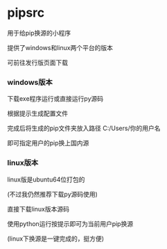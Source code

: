# pipsrc

用于给pip换源的小程序

提供了windows和linux两个平台的版本

可前往发行版页面下载


### windows版本

下载exe程序运行或直接运行py源码

根据提示生成配置文件

完成后将生成的pip文件夹放入路径 C:/Users/你的用户名

即可指定用户的pip换上国内源

### linux版本

linux版是ubuntu64位打包的

(不过我仍然推荐下载py源码使用)

直接下载linux版本源码

使用python运行按提示即可为当前用户pip换源

(linux下换源是一键完成的，挺方便)

